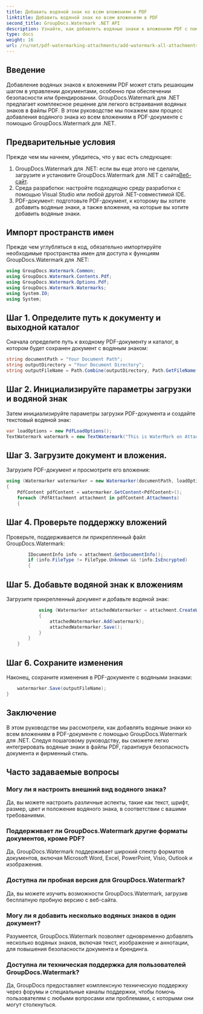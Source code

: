 ```yaml
---
title: Добавить водяной знак ко всем вложениям в PDF
linktitle: Добавить водяной знак ко всем вложениям в PDF
second_title: GroupDocs.Watermark .NET API
description: Узнайте, как добавлять водяные знаки к вложениям PDF с помощью GroupDocs.Watermark для .NET. Легко защитите свои документы с помощью пользовательских водяных знаков.
type: docs
weight: 16
url: /ru/net/pdf-watermarking-attachments/add-watermark-all-attachments-pdf/
---
```

## Введение
Добавление водяных знаков к вложениям PDF может стать решающим шагом в управлении документами, особенно при обеспечении безопасности или брендировании. GroupDocs.Watermark для .NET предлагает комплексное решение для легкого встраивания водяных знаков в файлы PDF. В этом руководстве мы покажем вам процесс добавления водяного знака ко всем вложениям в PDF-документе с помощью GroupDocs.Watermark для .NET.
## Предварительные условия
Прежде чем мы начнем, убедитесь, что у вас есть следующее:
1.  GroupDocs.Watermark для .NET: если вы еще этого не сделали, загрузите и установите GroupDocs.Watermark для .NET с сайта[Веб-сайт](https://releases.groupdocs.com/Watermark/net/).
2. Среда разработки: настройте подходящую среду разработки с помощью Visual Studio или любой другой .NET-совместимой IDE.
3. PDF-документ: подготовьте PDF-документ, к которому вы хотите добавить водяные знаки, а также вложения, на которые вы хотите добавить водяные знаки.

## Импорт пространств имен
Прежде чем углубляться в код, обязательно импортируйте необходимые пространства имен для доступа к функциям GroupDocs.Watermark для .NET:
```csharp
using GroupDocs.Watermark.Common;
using GroupDocs.Watermark.Contents.Pdf;
using GroupDocs.Watermark.Options.Pdf;
using GroupDocs.Watermark.Watermarks;
using System.IO;
using System;
```
## Шаг 1. Определите путь к документу и выходной каталог
Сначала определите путь к входному PDF-документу и каталог, в котором будет сохранен документ с водяным знаком:
```csharp
string documentPath = "Your Document Path";
string outputDirectory = "Your Document Directory";
string outputFileName = Path.Combine(outputDirectory, Path.GetFileName(documentPath));
```
## Шаг 2. Инициализируйте параметры загрузки и водяной знак
Затем инициализируйте параметры загрузки PDF-документа и создайте текстовый водяной знак:
```csharp
var loadOptions = new PdfLoadOptions();
TextWatermark watermark = new TextWatermark("This is WaterMark on Attachment", new Font("Arial", 19));
```
## Шаг 3. Загрузите документ и вложения.
Загрузите PDF-документ и просмотрите его вложения:
```csharp
using (Watermarker watermarker = new Watermarker(documentPath, loadOptions))
{
    PdfContent pdfContent = watermarker.GetContent<PdfContent>();
    foreach (PdfAttachment attachment in pdfContent.Attachments)
    {
```
## Шаг 4. Проверьте поддержку вложений
Проверьте, поддерживается ли прикрепленный файл GroupDocs.Watermark:
```csharp
        IDocumentInfo info = attachment.GetDocumentInfo();
        if (info.FileType != FileType.Unknown && !info.IsEncrypted)
        {
```
## Шаг 5. Добавьте водяной знак к вложениям
Загрузите прикрепленный документ и добавьте водяной знак:
```csharp
            using (Watermarker attachedWatermarker = attachment.CreateWatermarker())
            {
                attachedWatermarker.Add(watermark);
                attachedWatermarker.Save();
            }
        }
    }
```
## Шаг 6. Сохраните изменения
Наконец, сохраните изменения в PDF-документе с водяными знаками:
```csharp
    watermarker.Save(outputFileName);
}
```

## Заключение
В этом руководстве мы рассмотрели, как добавлять водяные знаки ко всем вложениям в PDF-документе с помощью GroupDocs.Watermark для .NET. Следуя пошаговому руководству, вы сможете легко интегрировать водяные знаки в файлы PDF, гарантируя безопасность документа и фирменный стиль.
## Часто задаваемые вопросы
### Могу ли я настроить внешний вид водяного знака?
Да, вы можете настроить различные аспекты, такие как текст, шрифт, размер, цвет и положение водяного знака, в соответствии с вашими требованиями.
### Поддерживает ли GroupDocs.Watermark другие форматы документов, кроме PDF?
Да, GroupDocs.Watermark поддерживает широкий спектр форматов документов, включая Microsoft Word, Excel, PowerPoint, Visio, Outlook и изображения.
### Доступна ли пробная версия для GroupDocs.Watermark?
Да, вы можете изучить возможности GroupDocs.Watermark, загрузив бесплатную пробную версию с веб-сайта.
### Могу ли я добавить несколько водяных знаков в один документ?
Разумеется, GroupDocs.Watermark позволяет одновременно добавлять несколько водяных знаков, включая текст, изображение и аннотации, для повышения безопасности документа и брендинга.
### Доступна ли техническая поддержка для пользователей GroupDocs.Watermark?
Да, GroupDocs предоставляет комплексную техническую поддержку через форумы и специальные каналы поддержки, чтобы помочь пользователям с любыми вопросами или проблемами, с которыми они могут столкнуться.